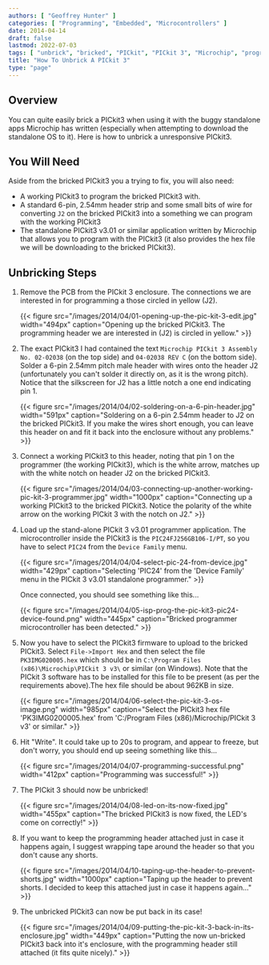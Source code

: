 ```yaml
---
authors: [ "Geoffrey Hunter" ]
categories: [ "Programming", "Embedded", "Microcontrollers" ]
date: 2014-04-14
draft: false
lastmod: 2022-07-03
tags: [ "unbrick", "bricked", "PICkit", "PICkit 3", "Microchip", "programmer", "microcontroller" ]
title: "How To Unbrick A PICkit 3"
type: "page"
---
```


## Overview

You can quite easily brick a PICkit3 when using it with the buggy standalone apps Microchip has written (especially when attempting to download the standalone OS to it). Here is how to unbrick a unresponsive PICkit3.

## You Will Need

Aside from the bricked PICkit3 you a trying to fix, you will also need:

* A working PICkit3 to program the bricked PICkit3 with.
* A standard 6-pin, 2.54mm header strip and some small bits of wire for converting `J2` on the bricked PICkit3 into a something we can program with the working PICkit3
* The standalone PICkit3 v3.01 or similar application written by Microchip that allows you to program with the PICkit3 (it also provides the hex file we will be downloading to the bricked PICkit3).

## Unbricking Steps

1. Remove the PCB from the PICkit 3 enclosure. The connections we are interested in for programming a those circled in yellow (J2).  
  
     {{< figure src="/images/2014/04/01-opening-up-the-pic-kit-3-edit.jpg" width="494px" caption="Opening up the bricked PICkit3. The programming header we are interested in (J2) is circled in yellow."  >}}  
  
2. The exact PICkit3 I had contained the text `Microchip PICkit 3 Assembly No. 02-02038` (on the top side) and `04-02038 REV C` (on the bottom side). Solder a 6-pin 2.54mm pitch male header with wires onto the header J2 (unfortunately you can't solder it directly on, as it is the wrong pitch). Notice that the silkscreen for J2 has a little notch a one end indicating pin 1.  
  
    {{< figure src="/images/2014/04/02-soldering-on-a-6-pin-header.jpg" width="591px" caption="Soldering on a 6-pin 2.54mm header to J2 on the bricked PICkit3. If you make the wires short enough, you can leave this header on and fit it back into the enclosure without any problems."  >}}  
  
3. Connect a working PICkit3 to this header, noting that pin 1 on the programmer (the working PICkit3), which is the white arrow, matches up with the white notch on header J2 on the bricked PICkit3.  
  
    {{< figure src="/images/2014/04/03-connecting-up-another-working-pic-kit-3-programmer.jpg" width="1000px" caption="Connecting up a working PICkit3 to the bricked PICkit3. Notice the polarity of the white arrow on the working PICkit 3 with the notch on J2."  >}}  
  
4. Load up the stand-alone PICkit 3 v3.01 programmer application. The microcontroller inside the PICkit3 is the `PIC24FJ256GB106-I/PT`, so you have to select `PIC24` from the `Device Family` menu.  
  
    {{< figure src="/images/2014/04/04-select-pic-24-from-device.jpg" width="429px" caption="Selecting 'PIC24' from the 'Device Family' menu in the PICkit 3 v3.01 standalone programmer."  >}}  
  
    Once connected, you should see something like this...  
  
    {{< figure src="/images/2014/04/05-isp-prog-the-pic-kit3-pic24-device-found.png" width="445px" caption="Bricked programmer microcontroller has been detected."  >}}  
  
5. Now you have to select the PICkit3 firmware to upload to the bricked PICkit3. Select `File->Import Hex` and then select the file `PK3IMG020005.hex` which should be in `C:\Program Files (x86)\Microchip\PICkit 3 v3\` or similar (on Windows). Note that the PICkit 3 software has to be installed for this file to be present (as per the requirements above).The hex file should be about 962KB in size.  
  
    {{< figure src="/images/2014/04/06-select-the-pic-kit-3-os-image.png" width="985px" caption="Select the PICkit3 hex file 'PK3IMG0200005.hex' from 'C:/Program Files (x86)/Microchip/PICkit 3 v3' or similar."  >}}
    
6. Hit "Write". It could take up to 20s to program, and appear to freeze, but don't worry, you should end up seeing something like this...  
  
    {{< figure src="/images/2014/04/07-programming-successful.png" width="412px" caption="Programming was successful!"  >}}  
  
7. The PICkit 3 should now be unbricked!  
  
    {{< figure src="/images/2014/04/08-led-on-its-now-fixed.jpg" width="455px" caption="The bricked PICkit3 is now fixed, the LED's come on correctly!"  >}}  
8. If you want to keep the programming header attached just in case it happens again, I suggest wrapping tape around the header so that you don't cause any shorts.  
  
    {{< figure src="/images/2014/04/10-taping-up-the-header-to-prevent-shorts.jpg" width="1000px" caption="Taping up the header to prevent shorts. I decided to keep this attached just in case it happens again..."  >}}  
  
9. The unbricked PICkit3 can now be put back in its case!
  
    {{< figure src="/images/2014/04/09-putting-the-pic-kit-3-back-in-its-enclosure.jpg" width="449px" caption="Putting the now un-bricked PICkit3 back into it's enclosure, with the programming header still attached (it fits quite nicely)."  >}}

